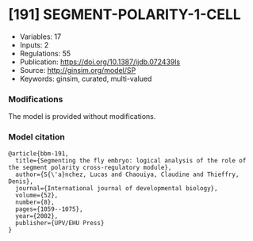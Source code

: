 # \[191\] SEGMENT-POLARITY-1-CELL

 - Variables: 17
 - Inputs: 2
 - Regulations: 55
 - Publication: https://doi.org/10.1387/ijdb.072439ls
 - Source: http://ginsim.org/model/SP
 - Keywords: ginsim, curated, multi-valued


### Modifications

The model is provided without modifications.

### Model citation

```
@article{bbm-191,
  title={Segmenting the fly embryo: logical analysis of the role of the segment polarity cross-regulatory module},
  author={S{\'a}nchez, Lucas and Chaouiya, Claudine and Thieffry, Denis},
  journal={International journal of developmental biology},
  volume={52},
  number={8},
  pages={1059--1075},
  year={2002},
  publisher={UPV/EHU Press}
}

```

